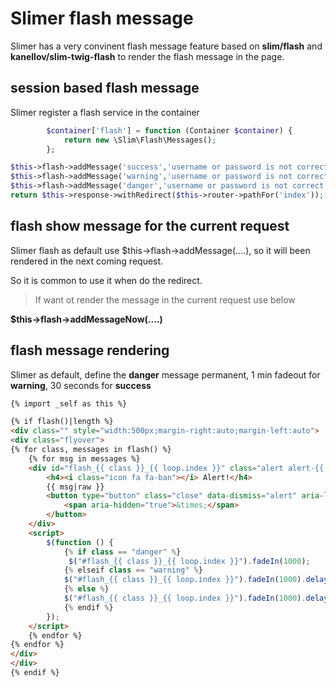 # Slimer flash message

Slimer has a very convinent flash message feature based on **slim/flash** and **kanellov/slim-twig-flash** to render the flash message in the page.


## session based flash message

Slimer register a flash service in the container

```PHP
        $container['flash'] = function (Container $container) {
            return new \Slim\Flash\Messages();
        };

$this->flash->addMessage('success','username or password is not correct');
$this->flash->addMessage('warning','username or password is not correct');
$this->flash->addMessage('danger','username or password is not correct');
return $this->response->withRedirect($this->router->pathFor('index'));


```

## flash show message for the current request

Slimer flash as default use $this->flash->addMessage(....), so it will been rendered in the next coming request.

So it is common to use it when do the redirect. 

> If want ot render the message in the current request use below

**$this->flash->addMessageNow(....)**

## flash message rendering 

Slimer as default, define the **danger** message permanent, 1 min fadeout for **warning**, 30 seconds for **success**

```HTML
{% import _self as this %}

{% if flash()|length %}
<div class="" style="width:500px;margin-right:auto;margin-left:auto">
<div class="flyover">
{% for class, messages in flash() %}
    {% for msg in messages %}
    <div id="flash_{{ class }}_{{ loop.index }}" class="alert alert-{{ class }} flash-alert alert-dismissible" role="alert">
    	<h4><i class="icon fa fa-ban"></i> Alert!</h4>
        {{ msg|raw }}
        <button type="button" class="close" data-dismiss="alert" aria-label="Close">
            <span aria-hidden="true">&times;</span>
        </button>
    </div>
    <script>
    	$(function () {
    		{% if class == "danger" %}
    		 $("#flash_{{ class }}_{{ loop.index }}").fadeIn(1000);
    		{% elseif class == "warning" %}
    		$("#flash_{{ class }}_{{ loop.index }}").fadeIn(1000).delay(2000).fadeOut(60000);
    		{% else %}
    		$("#flash_{{ class }}_{{ loop.index }}").fadeIn(1000).delay(2000).fadeOut(30000);
    		{% endif %}
        });
    </script>
    {% endfor %}
{% endfor %}
</div>
</div>
{% endif %}

```